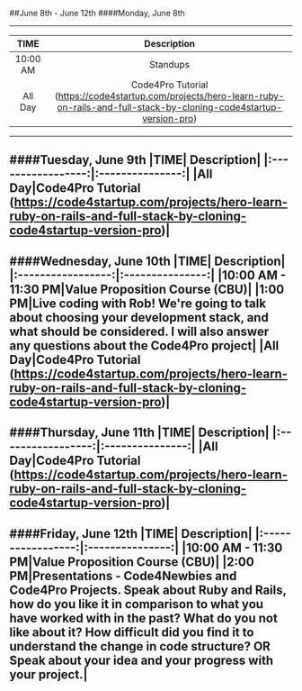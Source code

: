 ##June 8th - June 12th
####Monday, June 8th

---
|TIME| Description|
|:-----------------:|:---------------:|
|10:00 AM|Standups|
|All Day|Code4Pro Tutorial (https://code4startup.com/projects/hero-learn-ruby-on-rails-and-full-stack-by-cloning-code4startup-version-pro)|
---
####Tuesday, June 9th
|TIME| Description|
|:-----------------:|:---------------:|
|All Day|Code4Pro Tutorial (https://code4startup.com/projects/hero-learn-ruby-on-rails-and-full-stack-by-cloning-code4startup-version-pro)|
---
####Wednesday, June 10th
|TIME| Description|
|:-----------------:|:---------------:|
|10:00 AM - 11:30 PM|Value Proposition Course (CBU)|
|1:00 PM|Live coding with Rob!  We're going to talk about choosing your development stack, and what should be considered.  I will also answer any questions about the Code4Pro project|
|All Day|Code4Pro Tutorial (https://code4startup.com/projects/hero-learn-ruby-on-rails-and-full-stack-by-cloning-code4startup-version-pro)|
---
####Thursday, June 11th
|TIME| Description|
|:-----------------:|:---------------:|
|All Day|Code4Pro Tutorial (https://code4startup.com/projects/hero-learn-ruby-on-rails-and-full-stack-by-cloning-code4startup-version-pro)|
---
####Friday, June 12th
|TIME| Description|
|:-----------------:|:---------------:|
|10:00 AM - 11:30 PM|Value Proposition Course (CBU)|
|2:00 PM|Presentations - Code4Newbies and Code4Pro Projects.  Speak about Ruby and Rails, how do you like it in comparison to what you have worked with in the past?  What do you not like about it?  How difficult did you find it to understand the change in code structure? OR Speak about your idea and your progress with your project.|
---

